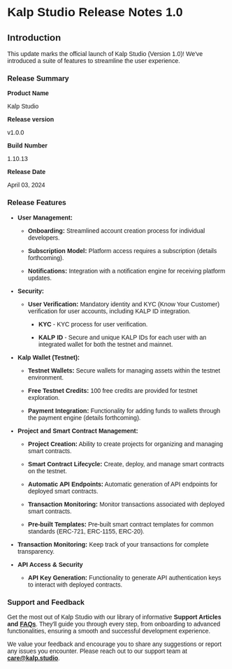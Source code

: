 <style> body {  font-family: "Source Sans 3", sans-serif!important; }</style>
<link href="https://fonts.googleapis.com/css2?family=Source+Sans+3:ital,wght@0,200..900;1,200..900&display=swap" rel="stylesheet">    <link rel="stylesheet" href="https://fonts.googleapis.com/icon?family=Material+Icons">

# Kalp Studio Release Notes 1.0

## Introduction

This update marks the official launch of Kalp Studio (Version 1.0)! We've introduced a suite of features to streamline the user experience.

### Release Summary

**Product Name**

Kalp Studio

**Release version**

v1.0.0

**Build Number**

1.10.13

**Release Date**

April 03, 2024


###  **Release Features**

-   **User Management:**
    
    -   **Onboarding:** Streamlined account creation process for individual developers.
        
    -   **Subscription Model:** Platform access requires a subscription (details forthcoming).
        
    -   **Notifications:** Integration with a notification engine for receiving platform updates.
        
    
-   **Security:**
    
    -   **User Verification:** Mandatory identity and KYC (Know Your Customer) verification for user accounts, including KALP ID integration.
        
        -   **KYC** - KYC process for user verification.
            
        -   **KALP** **ID** - Secure and unique KALP IDs for each user with an integrated wallet for both the testnet and mainnet.
    
-   **Kalp Wallet (Testnet):**
    
    -   **Testnet Wallets:** Secure wallets for managing assets within the testnet environment.
        
    -   **Free Testnet Credits:** 100 free credits are provided for testnet exploration.
        
    -   **Payment Integration:** Functionality for adding funds to wallets through the payment engine (details forthcoming).    
    
-   **Project and Smart Contract Management:**
    
    -   **Project Creation:** Ability to create projects for organizing and managing smart contracts.
        
    -   **Smart Contract Lifecycle:** Create, deploy, and manage smart contracts on the testnet.
        
    -   **Automatic API Endpoints:** Automatic generation of API endpoints for deployed smart contracts.
        
    -   **Transaction Monitoring:** Monitor transactions associated with deployed smart contracts.
        
    -   **Pre-built Templates:** Pre-built smart contract templates for common standards (ERC-721, ERC-1155, ERC-20).
    
-   **Transaction Monitoring:** Keep track of your transactions for complete transparency.
    
-   **API Access & Security**
    
    -   **API Key Generation:** Functionality to generate API authentication keys to interact with deployed contracts.

### Support and Feedback

Get the most out of Kalp Studio with our library of informative **Support Articles and** [**FAQs**](https://care.kalp.studio/support/solutions/1060000097708). They'll guide you through every step, from onboarding to advanced functionalities, ensuring a smooth and successful development experience.

We value your feedback and encourage you to share any suggestions or report any issues you encounter. Please reach out to our support team at **care@kalp.studio**.